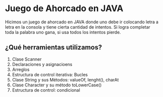 
# Juego de Ahorcado en JAVA

Hicimos un juego de ahorcado en JAVA donde uno debe ir colocando letra a letra en la consola y tiene cierta cantidad de intentos. Si logra completar toda la palabra uno gana, si usa todos los intentos pierde.

## ¿Qué herramientas utilizamos?

1. Clase Scanner
2. Declaraciones y asignacioens
3. Arreglos
4. Estructura de control iterativa: Bucles
5. Clase String y sus Métodos: valueOf, lenght(), charAt
6. Clase Character y su método toLowerCase()
7. Estructura de control: condicional
